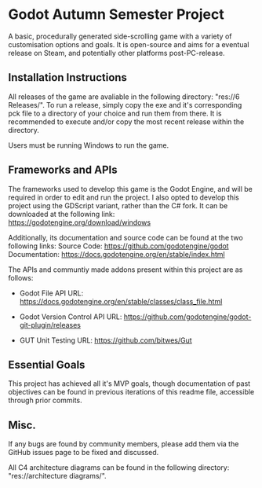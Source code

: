 # Godot Autumn Semester Project

A basic, procedurally generated side-scrolling game with a variety of customisation options and goals.
It is open-source and aims for a eventual release on Steam, and potentially other platforms post-PC-release.

## Installation Instructions

All releases of the game are avaliable in the following directory: "res://6 Releases/".
To run a release, simply copy the exe and it's corresponding pck file to a directory of your choice and run them from there.
It is recommended to execute and/or copy the most recent release within the directory.

Users must be running Windows to run the game.

## Frameworks and APIs

The frameworks used to develop this game is the Godot Engine, and will be required in order to edit and run the project.
I also opted to develop this project using the GDScript variant, rather than the C# fork.
It can be downloaded at the following link:
https://godotengine.org/download/windows

Additionally, its documentation and source code can be found at the two following links:
Source Code: https://github.com/godotengine/godot
Documentation: https://docs.godotengine.org/en/stable/index.html

The APIs and communtiy made addons present within this project are as follows:

- Godot File API
URL: https://docs.godotengine.org/en/stable/classes/class_file.html

- Godot Version Control API
URL: https://github.com/godotengine/godot-git-plugin/releases

- GUT Unit Testing
URL: https://github.com/bitwes/Gut

## Essential Goals

This project has achieved all it's MVP goals, though documentation of past objectives can be found in previous iterations of this readme file, accessible through prior commits.

## Misc.

If any bugs are found by community members, please add them via the GitHub issues page to be fixed and discussed.

All C4 architecture diagrams can be found in the following directory: "res://architecture diagrams/".